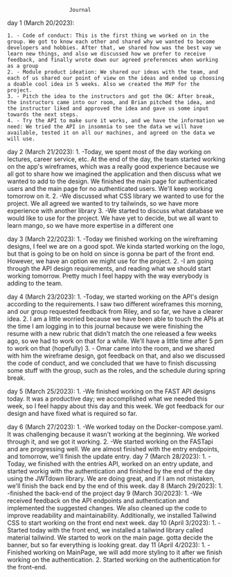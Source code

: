                         Journal

day 1 (March 20/2023):

    1. - Code of conduct: This is the first thing we worked on in the group. We got to know each other and shared why we wanted to become developers and hobbies. After that, we shared how was the best way we learn new things, and also we discussed how we prefer to receive feedback, and finally wrote down our agreed preferences when working as a group
    2. - Module product ideation: We shared our ideas with the team, and each of us shared our point of view on the ideas and ended up choosing a doable cool idea in 5 weeks. Also we created the MVP for the project.
    3. - Pitch the idea to the instructors and got the OK: After break, the instructors came into our room, and Brian pitched the idea, and the instructor liked and approved the idea and gave us some input towards the next steps.
    4. - Try the API to make sure it works, and we have the information we need: We tried the API in insomnia to see the data we will have available, tested it on all our machines, and agreed on the data we will use.

day 2 (March 21/2023):
    1. -Today, we spent most of the day working on lectures, career service, etc. At the end of the day, the team started working on the app's wireframes, which was a really good experience because we all got to share how we imagined the application and then discuss what we wanted to add to the design. We finished the main page for authenticated users and the main page for no authenticated users. We'll keep working tomorrow on it.
    2. -We discussed what CSS library we wanted to use for the project. We all agreed we wanted to try tailwinds, so we have more experience with another library
    3. -We started to discuss what database we would like to use for the project. We have yet to decide, but we all want to learn mango, so we have more expertise in a different one

day 3 (March 22/2023):
    1. -Today we finished working on the wireframing designs, I feel we are on a good spot. We kinda started working on the logo, but that is going to be on hold on since is gonna be part of the front end. However, we have an option we might use for the project.
    2. -I am going through the API design requirements, and reading what we should start working tomorrow. Pretty much I feel happy with the way everybody is adding to the team.

day 4 (March 23/2023):
    1. -Today, we started working on the API's design according to the requirements. I saw two different wireframes this morning, and our group requested feedback from Riley, and so far, we have a clearer idea.
    2. I am a little worried because we have been able to touch the APIs at the time I am logging in to this journal because we were finishing the resume with a new rubric that didn't match the one released a few weeks ago, so we had to work on that for a while. We'll have a little time after 5 pm to work on that (hopefully)
    3. - Omar came into the room, and we shared with him the wireframe design, got feedback on that, and also we discussed the code of conduct, and we concluded that we have to finish discussing some stuff with the group, such as the roles, and the schedule during spring break.

day 5 (March 25/2023):
    1. -We finished working on the FAST API designs today. It was a productive day; we accomplished what we needed this week, so I feel happy about this day and this week. We got feedback for our design and have fixed what is required so far.

day 6 (March 27/2023):
    1. -We worked today on the Docker-compose.yaml. It was challenging because it wasn't working at the beginning. We worked through it, and we got it working.
    2. -We started working on the FASTapi and are progressing well. We are almost finished with the entry endpoints, and tomorrow, we'll finish the update entry.
day 7 (March 28/2023):
    1. -Today, we finished with the entries API, worked on an entry update, and started workig with the authentication and finished by the end of the day using the JWTdown library. We are doing great, and if I am not mistaken, we'll finish the back end by the end of this week.
day 8 (March 29/2023):
    1. -finished the back-end of the project
day 9 (March 30/2023):
    1. -We received feedback on the API endpoints and authentication and implemented the suggested changes. We also cleaned up the code to improve readability and maintainability. Additionally, we installed Tailwind CSS to start working on the front end next week.
day 10 (April 3/2023):
    1. -Started today with the front end, we installed a tailwind library called material tailwind. We started to work on the main page. gotta decide the banner, but so far everything is looking great.
day 11 (April 4/2023):
    1. -Finished working on MainPage, we will add more styling to it after we finish working on the authentication.
    2. Started working on the authentication for the front-end.
